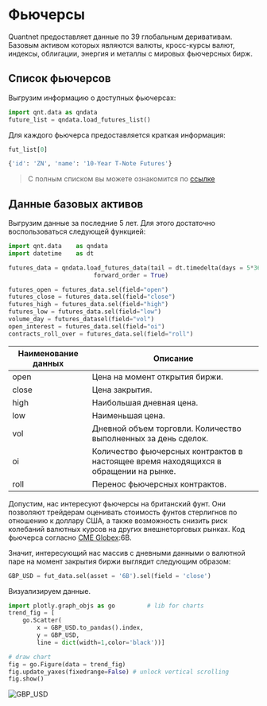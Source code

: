 # Фьючерсы
Quantnet предоставляет данные по 39 глобальным деривативам. Базовым активом которых являются валюты, кросс-курсы валют, индексы, облигации, энергия и металлы с мировых фьючерсных бирж.

##  Список фьючерсов
Выгрузим информацию о доступных фьючерсах:

```python
import qnt.data as qndata
future_list = qndata.load_futures_list()
```

Для каждого фьючерса предоставляется краткая информация:
```python
fut_list[0]
```
```python
{'id': 'ZN', 'name': '10-Year T-Note Futures'}
```

> С полным списком вы можете ознакомится по [ссылке](https://quantnet.ai/documentation/ru/user_guide/futures_full_list.html)

##  Данные базовых активов

Выгрузим данные за последние 5 лет. Для этого достаточно воспользоваться следующей функцией:

```python
import qnt.data    as qndata
import datetime    as dt

futures_data = qndata.load_futures_data(tail = dt.timedelta(days = 5*365),
                        forward_order = True)

futures_open = futures_data.sel(field="open")
futures_close = futures_data.sel(field="close")
futures_high = futures_data.sel(field="high")
futures_low = futures_data.sel(field="low")
volume_day = futures_datasel(field="vol")
open_interest = futures_data.sel(field="oi")
contracts_roll_over = futures_data.sel(field="roll")
```

| Наименование данных | Описание |
| ------------------ | -------- |
| open               | Цена на момент открытия биржи.|
| close              | Цена закрытия. |
| high               | Наибольшая дневная цена. |
| low                | Наименьшая цена. |
| vol                | Дневной объем торговли. Количество выполненных за день сделок.|
| oi                 | Количество фьючерсных контрактов в настоящее время находящихся в обращении на рынке.|
| roll              | Перенос фьючерсных контрактов.|

Допустим, нас интересуют фьючерсы на британский фунт. Они позволяют трейдерам оценивать стоимость фунтов стерлигнов по отношению к доллару США, а также возможность снизить риск колебаний валютных курсов на других внешнеторговых рынках. Код фьючерса согласно [CME Globex](https://www.cmegroup.com/globex.html):6B. 

Значит, интересующий нас массив с дневными данными о валютной паре на момент закрытия биржи выглядит следующим образом:

```python
GBP_USD = fut_data.sel(asset = '6B').sel(field = 'close')
```

Визуализируем данные.

```python
import plotly.graph_objs as go         # lib for charts
trend_fig = [
    go.Scatter(
        x = GBP_USD.to_pandas().index,
        y = GBP_USD,
        line = dict(width=1,color='black'))]

# draw chart
fig = go.Figure(data = trend_fig)
fig.update_yaxes(fixedrange=False) # unlock vertical scrolling
fig.show()
```

![GBP_USD](./pictures/GBD_USD.PNG)
